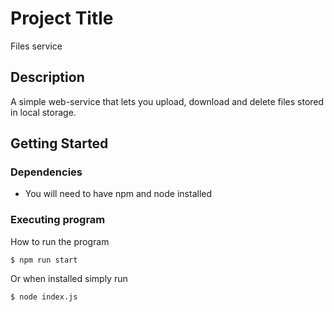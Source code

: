 # Project Title

Files service

## Description

A simple web-service that lets you upload, download and delete files stored in local storage.

## Getting Started

### Dependencies

* You will need to have npm and node installed

### Executing program

How to run the program

```
$ npm run start
```

Or when installed simply run

```
$ node index.js
```